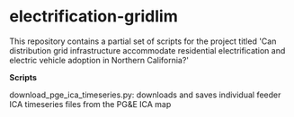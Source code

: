 # electrification-gridlim
This repository contains a partial set of scripts for the project titled 'Can distribution grid infrastructure accommodate residential electrification and electric vehicle adoption in Northern California?'

**Scripts**

download_pge_ica_timeseries.py: downloads and saves individual feeder ICA timeseries files from the PG&E ICA map
